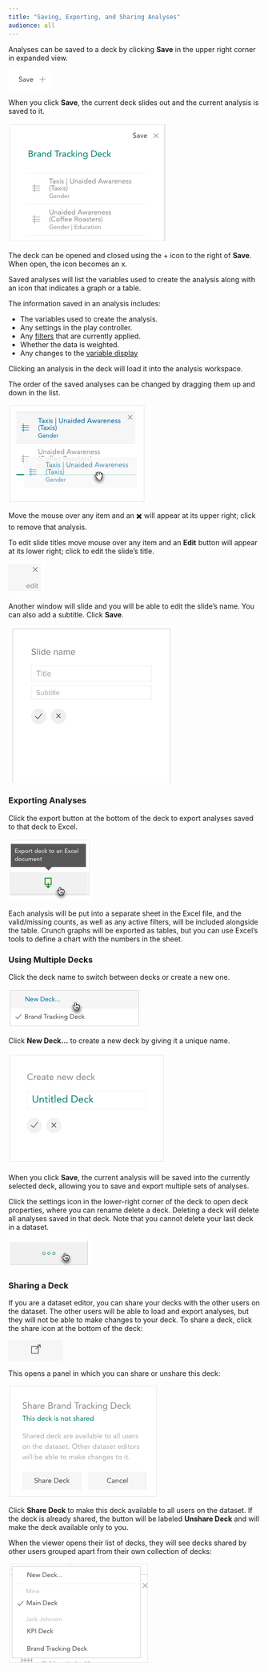 ```yaml
---
title: "Saving, Exporting, and Sharing Analyses"
audience: all
---
```


Analyses can be saved to a deck by clicking **Save** in the upper right corner in expanded view.

![](images/DeckSave.png)

When you click **Save**, the current deck slides out and the current analysis is saved to it.

![](images/SaveTray.png)

The deck can be opened and closed using the + icon to the right of **Save**. When open, the icon becomes an x.

Saved analyses will list the variables used to create the analysis along with an icon that indicates a graph or a table.

The information saved in an analysis includes:

  * The variables used to create the analysis.
  * Any settings in the play controller.
  * Any [filters](crunch_filtering-data.html) that are currently applied.
  * Whether the data is weighted.
  * Any changes to the [variable display](crunch_variable-display-in-expanded-view.html)

Clicking an analysis in the deck will load it into the analysis workspace.

The order of the saved analyses can be changed by dragging them up and down in the list.

![](images/DeckDrag.png)

Move the mouse over any item and an ✖️ will appear at its upper right; click to remove that analysis.

To edit slide titles move mouse over any item and an **Edit** button will appear at its lower right; click to edit the slide’s title.

![](images/EditSlide.png)

Another window will slide and you will be able to edit the slide’s name. You can also add a subtitle. Click **Save**.

![](images/EditSlideTitle.png)


### Exporting Analyses

Click the export button at the bottom of the deck to export analyses saved to that deck to Excel.

![](images/DeckExport.png)

Each analysis will be put into a separate sheet in the Excel file, and the valid/missing counts, as well as any active filters, will be included alongside the table. Crunch graphs will be exported as tables, but you can use Excel’s tools to define a chart with the numbers in the sheet.

### Using Multiple Decks

Click the deck name to switch between decks or create a new one.

![](images/DeckDropdown.png)

Click **New Deck…** to create a new deck by giving it a unique name.

![](images/NewDeck.png)

When you click **Save**, the current analysis will be saved into the currently selected deck, allowing you to save and export multiple sets of analyses.

Click the settings icon in the lower-right corner of the deck to open deck properties, where you can rename delete a deck. Deleting a deck will delete all analyses saved in that deck. Note that you cannot delete your last deck in a dataset.

![](images/DeckSettings.png)

### Sharing a Deck

If you are a dataset editor, you can share your decks with the other users on the dataset. The other users will be able to load and export analyses, but they will not be able to make changes to your deck. To share a deck, click the share icon at the bottom of the deck:

![](images/ShareDeckIcon.png)

This opens a panel in which you can share or unshare this deck:

![](images/ShareDeck.png)

Click **Share Deck** to make this deck available to all users on the dataset. If the deck is already shared, the button will be labeled **Unshare Deck** and will make the deck available only to you.

When the viewer opens their list of decks, they will see decks shared by other users grouped apart from their own collection of decks:

![](images/DeckList.png)
